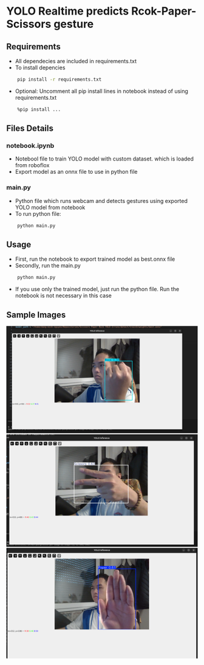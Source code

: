 # YOLO Realtime predicts Rcok-Paper-Scissors gesture

## Requirements

- All dependecies are included in requirements.txt
- To install depencies

```bash
    pip install -r requirements.txt
```

- Optional: Uncomment all pip install lines in notebook instead of using requirements.txt

```bash
    %pip install ...
```

## Files Details

### notebook.ipynb

- Notebool file to train YOLO model with custom dataset. which is loaded from roboflox
- Export model as an onnx file to use in python file

### main.py

- Python file which runs webcam and detects gestures using exported YOLO model from notebook
- To run python file:

```bash
    python main.py
```

## Usage

- First, run the notebook to export trained model as best.onnx file
- Secondly, run the main.py

```bash
    python main.py
```

- If you use only the trained model, just run the python file. Run the notebook is not necessary in this case

## Sample Images

![alt text](image.png)
![alt text](image-1.png)
![alt text](image-3.png)
